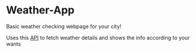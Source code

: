 # Weather-App
Basic weather checking webpage for your city!

Uses this [API](https://api.openweathermap.org/data/2.5/weather?q=bangalore&appid=87833716ee41e68bf638b2a8b3dc68b5&units=metric&lang=en) to fetch weather details and shows the info according to your wants
